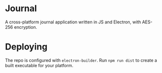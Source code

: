 # Journal
A cross-platform journal application written in JS and Electron, with AES-256 encryption.

# Deploying
The repo is configured with `electron-builder`. Run `npm run dist` to create a built executable for your platform.
